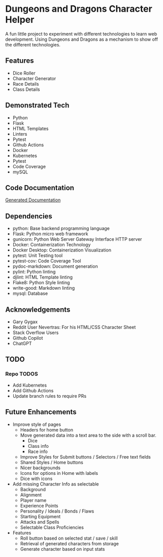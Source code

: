 # Dungeons and Dragons Character Helper
A fun little project to experiment with different technologies to learn web development. Using Dungeons and Dragons as a mechanism to show off the different technologies.

## Features
 - Dice Roller
 - Character Generator
 - Race Details
 - Class Details

## Demonstrated Tech
- Python
- Flask
- HTML Templates
- Linters
- Pytest
- Github Actions
- Docker
- Kubernetes
- Pytest
- Code Coverage
- mySQL

## Code Documentation
[Generated Documentation](./docs/code.md)

## Dependencies
- python: Base backend programming language
- Flask: Python  micro web framework
- gunicorn: Python Web Server Gateway Interface HTTP server
- Docker: Containerization Technology
- Docker Desktop: Containerization Visualization
- pytest: Unit Testing tool
- pytest-cov: Code Coverage Tool
- pydoc-markdown: Document generation
- pylint: Python linting
- djlint: HTML Template linting
- Flake8: Python Style linting
- write-good: Markdown linting
- mysql: Database

## Acknowledgements
- Gary Gygax
- Reddit User Nevertras: For his HTML/CSS Character Sheet
- Stack Overflow Users
- Github Copilot
- ChatGPT

## TODO

### Repo TODOS
- Add Kubernetes
- Add Github Actions
- Update branch rules to require PRs

## Future Enhancements
- Improve style of pages
  - Headers for home button
  - Move generated data into a text area to the side with a scroll bar.
    - Dice
    - Class info
    - Race info
  - Improve Styles for Submit buttons / Selectors / Free text fields
  - Shared Styles / Home buttons
  - Nicer backgrounds
  - Icons for options in Home with labels
  - Dice with icons
- Add missing Character Info as selectable
  - Background
  - Alignment
  - Player name
  - Experience Points
  - Personality / Ideals / Bonds / Flaws
  - Starting Equipment
  - Attacks and Spells
  - Selectable Class Proficiencies
- Features
  - Roll button based on selected stat / save / skill
  - Retrieval of generated characters from storage
  - Generate character based on input stats
